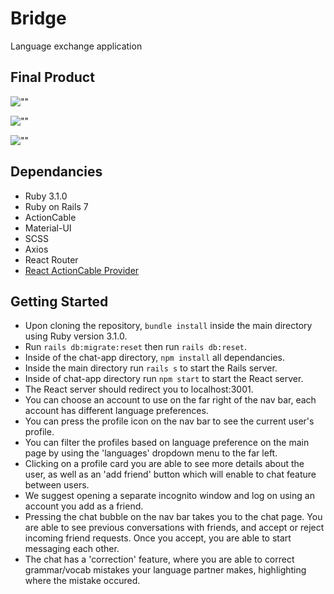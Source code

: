 # Bridge

Language exchange application

## Final Product

![""](link)

![""](link)

![""](link)

## Dependancies

- Ruby 3.1.0
- Ruby on Rails 7
- ActionCable
- Material-UI
- SCSS
- Axios
- React Router
- [React ActionCable Provider](https://www.npmjs.com/package/@thrash-industries/react-actioncable-provider)
<!-- 
Things you may want to cover:

* Ruby version

* System dependencies

* Configuration

* Database creation

* Database initialization

* How to run the test suite

* Services (job queues, cache servers, search engines, etc.)

* Deployment instructions

* ... -->

## Getting Started

- Upon cloning the repository, `bundle install` inside the main directory using Ruby version 3.1.0.
- Run `rails db:migrate:reset` then run `rails db:reset`.
- Inside of the chat-app directory, `npm install` all dependancies.
- Inside the main directory run `rails s` to start the Rails server.
- Inside of chat-app directory run `npm start` to start the React server.
- The React server should redirect you to localhost:3001.
- You can choose an account to use on the far right of the nav bar, each account has different language preferences.  
- You can press the profile icon on the nav bar to see the current user's profile.
- You can filter the profiles based on language preference on the main page by using the 'languages' dropdown menu to the far left.
- Clicking on a profile card you are able to see more details about the user, as well as an 'add friend' button which will enable to chat feature between users.
- We suggest opening a separate incognito window and log on using an account you add as a friend.
- Pressing the chat bubble on the nav bar takes you to the chat page.  You are able to see previous conversations with friends, and accept or reject incoming friend requests.  Once you accept, you are able to start messaging each other.  
- The chat has a 'correction' feature, where you are able to correct grammar/vocab mistakes your language partner makes, highlighting where the mistake occured.  